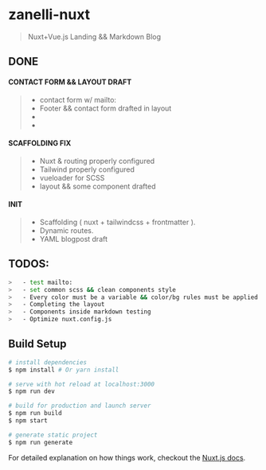 # zanelli-nuxt

> Nuxt+Vue.js Landing && Markdown Blog

## DONE  

#### CONTACT FORM && LAYOUT DRAFT 
>   - contact form w/ mailto:
>   - Footer && contact form drafted in layout
>   - 
>   - 

#### SCAFFOLDING FIX  
>   - Nuxt & routing properly configured
>   - Tailwind properly configured
>   - vueloader for SCSS
>   - layout && some component drafted

#### INIT  
>   - Scaffolding ( nuxt + tailwindcss + frontmatter ).
>   - Dynamic routes.
>   - YAML blogpost draft

## TODOS:  
``` bash
>   - test mailto:
>   - set common scss && clean components style
>   - Every color must be a variable && color/bg rules must be applied via tailwind syntax
>   - Completing the layout
>   - Components inside markdown testing
>   - Optimize nuxt.config.js
```

## Build Setup

``` bash
# install dependencies
$ npm install # Or yarn install

# serve with hot reload at localhost:3000
$ npm run dev

# build for production and launch server
$ npm run build
$ npm start

# generate static project
$ npm run generate
```

For detailed explanation on how things work, checkout the [Nuxt.js docs](https://github.com/nuxt/nuxt.js).
